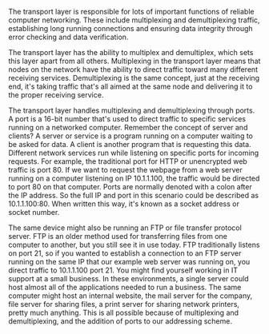 The transport layer is responsible for lots of important functions of reliable computer networking. These include multiplexing and demultiplexing traffic, establishing long running connections and ensuring data integrity through error checking and data verification. 

The transport layer has the ability to multiplex and demultiplex, which sets this layer apart from all others. Multiplexing in the transport layer means that nodes on the network have the ability to direct traffic toward many different receiving services. Demultiplexing is the same concept, just at the receiving end, it's taking traffic that's all aimed at the same node and delivering it to the proper receiving service. 

The transport layer handles multiplexing and demultiplexing through ports. A port is a 16-bit number that's used to direct traffic to specific services running on a networked computer. Remember the concept of server and clients? A server or service is a program running on a computer waiting to be asked for data. A client is another program that is requesting this data. Different network services run while listening on specific ports for incoming requests. For example, the traditional port for HTTP
or unencrypted web traffic is port 80. If we want to request the webpage from a web server running on a computer listening on IP 10.1.1.100, the traffic would be directed to port 80 on that computer. Ports are normally denoted with a colon after the IP address. So the full IP and port in this scenario could be described as 10.1.1.100:80. When written this way, it's known as a socket address or socket number. 

The same device might also be running an FTP or file transfer protocol server. FTP is an older method used for transferring files from one computer to another, but
you still see it in use today. FTP traditionally listens on port 21, so if you wanted to establish a connection to an FTP server running on the same IP that our example web server was running on, you direct traffic to 10.1.1.100 port 21. You might find yourself working in IT support at a small business. In these environments, a single server could host almost all of the applications needed to run a business. The same computer might host an internal website, the mail server for the company, file server for sharing files, a print server for sharing network printers, pretty much anything. This is all possible because of multiplexing and demultiplexing, and the addition of ports to our addressing scheme.
